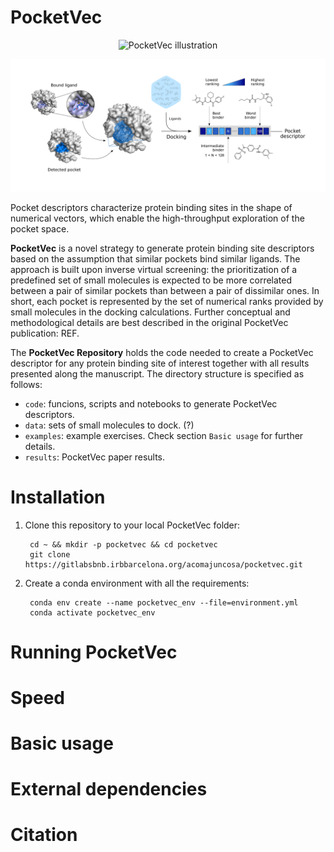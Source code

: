 # PocketVec

<p align="center">
    <img src="https://gitlabsbnb.irbbarcelona.org/acomajuncosa/pocketvec/blob/master/data/png_images/PocketVec.png?raw=true" width="600" alt="PocketVec illustration">
</p>

![](./data/png_images/PocketVec.png)

Pocket descriptors characterize protein binding sites in the shape of numerical vectors, which enable the high-throughput exploration of the pocket space.

**PocketVec** is a novel strategy to generate protein binding site descriptors based on the assumption that similar pockets bind similar ligands. The approach is built upon inverse virtual screening: the prioritization of a predefined set of small molecules is expected to be more correlated between a pair of similar pockets than between a pair of dissimilar ones. In short, each pocket is represented by the set of numerical ranks provided by small molecules in the docking calculations. Further conceptual and methodological details are best described in the original PocketVec publication: REF. 


The **PocketVec Repository** holds the code needed to create a PocketVec descriptor for any protein binding site of interest together with all results presented along the manuscript. The directory structure is specified as follows:

* `code`: funcions, scripts and notebooks to generate PocketVec descriptors. 
* `data`: sets of small molecules to dock. (?)
* `examples`: example exercises. Check section `Basic usage` for further details. 
* `results`: PocketVec paper results.



# Installation

1. Clone this repository to your local PocketVec folder:
        
        cd ~ && mkdir -p pocketvec && cd pocketvec
        git clone https://gitlabsbnb.irbbarcelona.org/acomajuncosa/pocketvec.git

2. Create a conda environment with all the requirements:

        conda env create --name pocketvec_env --file=environment.yml
        conda activate pocketvec_env


# Running PocketVec



# Speed



# Basic usage



# External dependencies


# Citation
